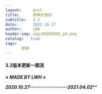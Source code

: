 ```yaml
---
layout:     post
title:      原神内鬼区
subtitle:   3.2
date:       2022.10.17
author:     LWH
header-img: img/85668505_p0.png
catalog:   true
tags:
       原神
---
```


#### 3.2版本更新一图流


***× MADE BY LWH ×***

***2020.10.27------------------2021.04.02*****
